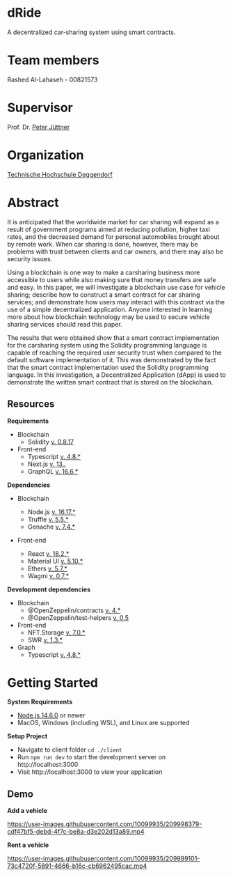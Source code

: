 # dRide
A decentralized car-sharing system using smart contracts.

# Team members
Rashed Al-Lahaseh - 00821573

# Supervisor
Prof. Dr. [Peter Jüttner](https://www.th-deg.de/de/Peter-J%C3%BCttner-Fakult%C3%A4t%20Angewandte%20Informatik-Professor:innen-1985)

# Organization
[Technische Hochschule Deggendorf](https://www.th-deg.de/)

# Abstract
It is anticipated that the worldwide market for car sharing will expand as a result of government programs aimed at reducing pollution, higher taxi rates, and the decreased demand for personal automobiles brought about by remote work. When car sharing is done, however, there may be problems with trust between clients and car owners, and there may also be security issues.

Using a blockchain is one way to make a carsharing business more accessible to users while also making sure that money transfers are safe and easy. In this paper, we will investigate a blockchain use case for vehicle sharing; describe how to construct a smart contract for car sharing services; and demonstrate how users may interact with this contract via the use of a simple decentralized application. Anyone interested in learning more about how blockchain technology may be used to secure vehicle sharing services should read this paper.

The results that were obtained show that a smart contract implementation for the carsharing system using the Solidity programming language is capable of reaching the required user security trust when compared to the default software implementation of it. This was demonstrated by the fact that the smart contract implementation used the Solidity programming language. In this investigation, a Decentralized Application (dApp) is used to demonstrate the written smart contract that is stored on the blockchain.

## Resources
**Requirements**
- Blockchain
    - Solidity [v. 0.8.17](https://docs.soliditylang.org/en/v0.8.17/)
- Front-end
    - Typescript [v. 4.8.*](https://www.typescriptlang.org/docs/handbook/release-notes/typescript-4-8.html)
    - Next.js [v. 13.*.*](https://nextjs.org/)
    - GraphQL [v. 16.6.*](https://graphql.org/)

**Dependencies**
- Blockchain
    - Node.js [v. 16.17.*](https://nodejs.org/en/)
    - Truffle [v. 5.5.*](https://trufflesuite.com/)
    - Genache [v. 7.4.*](https://trufflesuite.com/ganache/)
    
- Front-end
    - React [v. 18.2.*](https://reactjs.org/versions/)
    - Material UI [v. 5.10.*](https://mui.com/material-ui/getting-started/overview/)
    - Ethers [v. 5.7.*](https://docs.ethers.org/v5/)
    - Wagmi [v. 0.7.*](https://wagmi.sh/)

**Development dependencies**
- Blockchain
    - @OpenZeppelin/contracts [v. 4.*](https://www.openzeppelin.com/contracts)
    - @OpenZeppelin/test-helpers [v. 0.5](https://docs.openzeppelin.com/test-helpers/0.5/)
- Front-end
    - NFT.Storage [v. 7.0.*](https://nft.storage/docs/)
    - SWR [v. 1.3.*](https://swr.vercel.app/)
- Graph
    - Typescript [v. 4.8.*](https://www.typescriptlang.org/docs/handbook/release-notes/typescript-4-8.html)

# Getting Started
**System Requirements**
- [Node.js 14.6.0](https://nodejs.org/en/) or newer
- MacOS, Windows (including WSL), and Linux are supported

**Setup Project**
- Navigate to client folder ```cd ./client```
- Run ```npm run dev``` to start the development server on http://localhost:3000
- Visit http://localhost:3000 to view your application

## Demo
**Add a vehicle**

https://user-images.githubusercontent.com/10099935/209998379-cdf47bf5-debd-4f7c-be8a-d3e202d13a89.mp4

**Rent a vehicle**

https://user-images.githubusercontent.com/10099935/209999101-73c4720f-5891-4666-b16c-cb6962495cac.mp4
